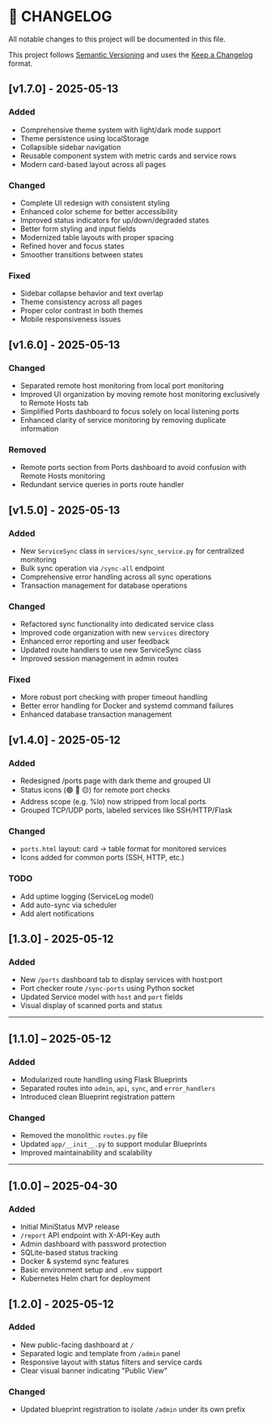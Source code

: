 # 📜 CHANGELOG

All notable changes to this project will be documented in this file.

This project follows [Semantic Versioning](https://semver.org/) and uses the [Keep a Changelog](https://keepachangelog.com/en/1.0.0/) format.

## [v1.7.0] - 2025-05-13
### Added
- Comprehensive theme system with light/dark mode support
- Theme persistence using localStorage
- Collapsible sidebar navigation
- Reusable component system with metric cards and service rows
- Modern card-based layout across all pages

### Changed
- Complete UI redesign with consistent styling
- Enhanced color scheme for better accessibility
- Improved status indicators for up/down/degraded states
- Better form styling and input fields
- Modernized table layouts with proper spacing
- Refined hover and focus states
- Smoother transitions between states

### Fixed
- Sidebar collapse behavior and text overlap
- Theme consistency across all pages
- Proper color contrast in both themes
- Mobile responsiveness issues

## [v1.6.0] - 2025-05-13
### Changed
- Separated remote host monitoring from local port monitoring
- Improved UI organization by moving remote host monitoring exclusively to Remote Hosts tab
- Simplified Ports dashboard to focus solely on local listening ports
- Enhanced clarity of service monitoring by removing duplicate information

### Removed
- Remote ports section from Ports dashboard to avoid confusion with Remote Hosts monitoring
- Redundant service queries in ports route handler

## [v1.5.0] - 2025-05-13
### Added
- New `ServiceSync` class in `services/sync_service.py` for centralized monitoring
- Bulk sync operation via `/sync-all` endpoint
- Comprehensive error handling across all sync operations
- Transaction management for database operations

### Changed
- Refactored sync functionality into dedicated service class
- Improved code organization with new `services` directory
- Enhanced error reporting and user feedback
- Updated route handlers to use new ServiceSync class
- Improved session management in admin routes

### Fixed
- More robust port checking with proper timeout handling
- Better error handling for Docker and systemd command failures
- Enhanced database transaction management

## [v1.4.0] - 2025-05-12
### Added
- Redesigned /ports page with dark theme and grouped UI
- Status icons (🟢 🔴 🟡) for remote port checks
- Address scope (e.g. %lo) now stripped from local ports
- Grouped TCP/UDP ports, labeled services like SSH/HTTP/Flask

### Changed
- `ports.html` layout: card → table format for monitored services
- Icons added for common ports (SSH, HTTP, etc.)

### TODO
- Add uptime logging (ServiceLog model)
- Add auto-sync via scheduler
- Add alert notifications


## [1.3.0] - 2025-05-12
### Added
- New `/ports` dashboard tab to display services with host:port
- Port checker route `/sync-ports` using Python socket
- Updated Service model with `host` and `port` fields
- Visual display of scanned ports and status

---

## [1.1.0] – 2025-05-12
### Added
- Modularized route handling using Flask Blueprints
- Separated routes into `admin`, `api`, `sync`, and `error_handlers`
- Introduced clean Blueprint registration pattern

### Changed
- Removed the monolithic `routes.py` file
- Updated `app/__init__.py` to support modular Blueprints
- Improved maintainability and scalability

---

## [1.0.0] – 2025-04-30
### Added
- Initial MiniStatus MVP release
- `/report` API endpoint with X-API-Key auth
- Admin dashboard with password protection
- SQLite-based status tracking
- Docker & systemd sync features
- Basic environment setup and `.env` support
- Kubernetes Helm chart for deployment

## [1.2.0] - 2025-05-12
### Added
- New public-facing dashboard at `/`
- Separated logic and template from `/admin` panel
- Responsive layout with status filters and service cards
- Clear visual banner indicating "Public View"

### Changed
- Updated blueprint registration to isolate `/admin` under its own prefix
